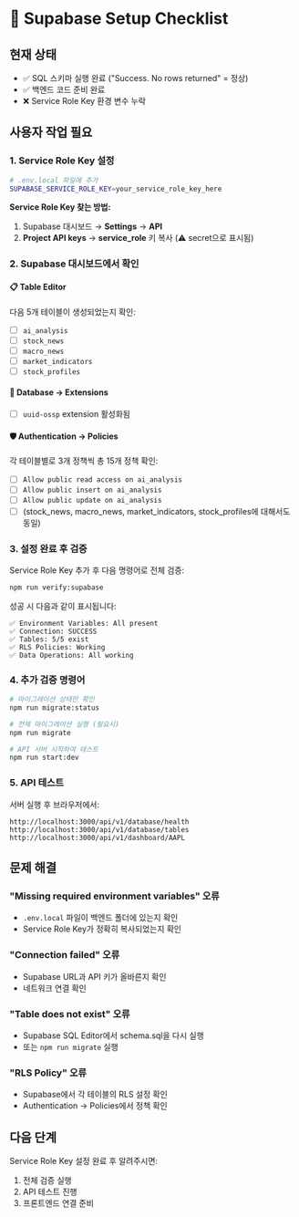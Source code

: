 # 🔧 Supabase Setup Checklist

## 현재 상태
- ✅ SQL 스키마 실행 완료 ("Success. No rows returned" = 정상)
- ✅ 백엔드 코드 준비 완료
- ❌ Service Role Key 환경 변수 누락

## 사용자 작업 필요

### 1. Service Role Key 설정
```bash
# .env.local 파일에 추가
SUPABASE_SERVICE_ROLE_KEY=your_service_role_key_here
```

**Service Role Key 찾는 방법:**
1. Supabase 대시보드 → **Settings** → **API**
2. **Project API keys** → **service_role** 키 복사 (⚠️ secret으로 표시됨)

### 2. Supabase 대시보드에서 확인

#### 📋 Table Editor
다음 5개 테이블이 생성되었는지 확인:
- [ ] `ai_analysis`
- [ ] `stock_news`
- [ ] `macro_news`
- [ ] `market_indicators`
- [ ] `stock_profiles`

#### 🔌 Database → Extensions
- [ ] `uuid-ossp` extension 활성화됨

#### 🛡️ Authentication → Policies
각 테이블별로 3개 정책씩 총 15개 정책 확인:
- [ ] `Allow public read access on ai_analysis`
- [ ] `Allow public insert on ai_analysis`
- [ ] `Allow public update on ai_analysis`
- [ ] (stock_news, macro_news, market_indicators, stock_profiles에 대해서도 동일)

### 3. 설정 완료 후 검증

Service Role Key 추가 후 다음 명령어로 전체 검증:
```bash
npm run verify:supabase
```

성공 시 다음과 같이 표시됩니다:
```
✅ Environment Variables: All present
✅ Connection: SUCCESS
✅ Tables: 5/5 exist
✅ RLS Policies: Working
✅ Data Operations: All working
```

### 4. 추가 검증 명령어
```bash
# 마이그레이션 상태만 확인
npm run migrate:status

# 전체 마이그레이션 실행 (필요시)
npm run migrate

# API 서버 시작하여 테스트
npm run start:dev
```

### 5. API 테스트
서버 실행 후 브라우저에서:
```
http://localhost:3000/api/v1/database/health
http://localhost:3000/api/v1/database/tables
http://localhost:3000/api/v1/dashboard/AAPL
```

## 문제 해결

### "Missing required environment variables" 오류
- `.env.local` 파일이 백엔드 폴더에 있는지 확인
- Service Role Key가 정확히 복사되었는지 확인

### "Connection failed" 오류
- Supabase URL과 API 키가 올바른지 확인
- 네트워크 연결 확인

### "Table does not exist" 오류
- Supabase SQL Editor에서 schema.sql을 다시 실행
- 또는 `npm run migrate` 실행

### "RLS Policy" 오류
- Supabase에서 각 테이블의 RLS 설정 확인
- Authentication → Policies에서 정책 확인

## 다음 단계
Service Role Key 설정 완료 후 알려주시면:
1. 전체 검증 실행
2. API 테스트 진행
3. 프론트엔드 연결 준비